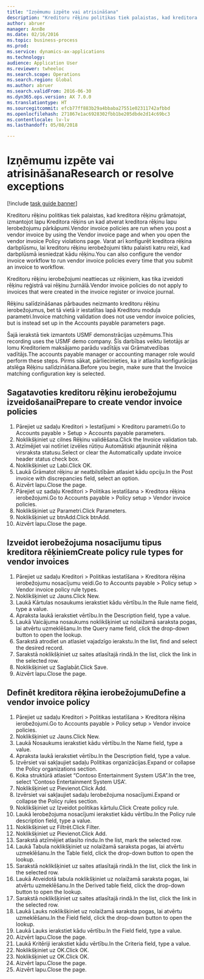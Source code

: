 ```yaml
--- 
title: "Izņēmumu izpēte vai atrisināšana"
description: "Kreditoru rēķinu politikas tiek palaistas, kad kreditora rēķinu grāmatojat, izmantojot lapu Kreditora rēķins un kad atverat kreditora rēķinu lapu Ierobežojumu pārkāpumi."
author: abruer
manager: AnnBe
ms.date: 02/16/2016
ms.topic: business-process
ms.prod: 
ms.service: dynamics-ax-applications
ms.technology: 
audience: Application User
ms.reviewer: twheeloc
ms.search.scope: Operations
ms.search.region: Global
ms.author: abruer
ms.search.validFrom: 2016-06-30
ms.dyn365.ops.version: AX 7.0.0
ms.translationtype: HT
ms.sourcegitcommit: efcb77ff883b29a4bbaba27551e02311742afbbd
ms.openlocfilehash: 271867e1ac6928302fbb1be205dbde2d14c69bc3
ms.contentlocale: lv-lv
ms.lasthandoff: 05/08/2018

---
```

# <a name="research-or-resolve-exceptions"></a><span data-ttu-id="61474-103">Izņēmumu izpēte vai atrisināšana</span><span class="sxs-lookup"><span data-stu-id="61474-103">Research or resolve exceptions</span></span>

[!include [task guide banner](../../includes/task-guide-banner.md)]

<span data-ttu-id="61474-104">Kreditoru rēķinu politikas tiek palaistas, kad kreditora rēķinu grāmatojat, izmantojot lapu Kreditora rēķins un kad atverat kreditora rēķinu lapu Ierobežojumu pārkāpumi.</span><span class="sxs-lookup"><span data-stu-id="61474-104">Vendor invoice policies are run when you post a vendor invoice by using the Vendor invoice page and when you open the vendor invoice Policy violations page.</span></span> <span data-ttu-id="61474-105">Varat arī konfigurēt kreditora rēķina darbplūsmu, lai kreditoru rēķinu ierobežojumi tiktu palaisti katru reizi, kad darbplūsmā iesniedzat kādu rēķinu.</span><span class="sxs-lookup"><span data-stu-id="61474-105">You can also configure the vendor invoice workflow to run vendor invoice policies every time that you submit an invoice to workflow.</span></span> 

<span data-ttu-id="61474-106">Kreditoru rēķinu ierobežojumi neattiecas uz rēķiniem, kas tika izveidoti rēķinu reģistrā vai rēķinu žurnālā.</span><span class="sxs-lookup"><span data-stu-id="61474-106">Vendor invoice policies do not apply to invoices that were created in the invoice register or invoice journal.</span></span> 

<span data-ttu-id="61474-107">Rēķinu salīdzināšanas pārbaudes neizmanto kreditoru rēķinu ierobežojumus, bet tā vietā ir iestatītas lapā Kreditoru moduļa parametri.</span><span class="sxs-lookup"><span data-stu-id="61474-107">Invoice matching validation does not use vendor invoice policies, but is instead set up in the Accounts payable parameters page.</span></span>

<span data-ttu-id="61474-108">Šajā ierakstā tiek izmantots USMF demonstrācijas uzņēmums.</span><span class="sxs-lookup"><span data-stu-id="61474-108">This recording uses the USMF demo company.</span></span> <span data-ttu-id="61474-109">Šīs darbības veiktu lietotājs ar lomu Kreditoriem maksājamo parādu vadītājs vai Grāmatvedības vadītājs.</span><span class="sxs-lookup"><span data-stu-id="61474-109">The accounts payable manager or accounting manager role would perform these steps.</span></span> <span data-ttu-id="61474-110">Pirms sākat, pārliecinieties, ka ir atlasīta konfigurācijas atslēga Rēķinu salīdzināšana.</span><span class="sxs-lookup"><span data-stu-id="61474-110">Before you begin, make sure that the Invoice matching configuration key is selected.</span></span>


## <a name="prepare-to-create-vendor-invoice-policies"></a><span data-ttu-id="61474-111">Sagatavoties kreditoru rēķinu ierobežojumu izveidošanai</span><span class="sxs-lookup"><span data-stu-id="61474-111">Prepare to create vendor invoice policies</span></span>
1. <span data-ttu-id="61474-112">Pārejiet uz sadaļu Kreditori > Iestatījumi > Kreditoru parametri.</span><span class="sxs-lookup"><span data-stu-id="61474-112">Go to Accounts payable > Setup > Accounts payable parameters.</span></span>
2. <span data-ttu-id="61474-113">Noklikšķiniet uz cilnes Rēķinu validēšana.</span><span class="sxs-lookup"><span data-stu-id="61474-113">Click the Invoice validation tab.</span></span>
3. <span data-ttu-id="61474-114">Atzīmējiet vai notīriet izvēles rūtiņu Automātiski atjaunināt rēķina virsraksta statusu.</span><span class="sxs-lookup"><span data-stu-id="61474-114">Select or clear the Automatically update invoice header status check box.</span></span>
4. <span data-ttu-id="61474-115">Noklikšķiniet uz Labi.</span><span class="sxs-lookup"><span data-stu-id="61474-115">Click OK.</span></span>
5. <span data-ttu-id="61474-116">Laukā Grāmatot rēķinu ar neatbilstībām atlasiet kādu opciju.</span><span class="sxs-lookup"><span data-stu-id="61474-116">In the Post invoice with discrepancies field, select an option.</span></span>
6. <span data-ttu-id="61474-117">Aizvērt lapu.</span><span class="sxs-lookup"><span data-stu-id="61474-117">Close the page.</span></span>
7. <span data-ttu-id="61474-118">Pārejiet uz sadaļu Kreditori > Politikas iestatīšana > Kreditora rēķina ierobežojumi.</span><span class="sxs-lookup"><span data-stu-id="61474-118">Go to Accounts payable > Policy setup > Vendor invoice policies.</span></span>
8. <span data-ttu-id="61474-119">Noklikšķiniet uz Parametri.</span><span class="sxs-lookup"><span data-stu-id="61474-119">Click Parameters.</span></span>
9. <span data-ttu-id="61474-120">Noklikšķiniet uz btnAdd.</span><span class="sxs-lookup"><span data-stu-id="61474-120">Click btnAdd.</span></span>
10. <span data-ttu-id="61474-121">Aizvērt lapu.</span><span class="sxs-lookup"><span data-stu-id="61474-121">Close the page.</span></span>

## <a name="create-policy-rule-types-for-vendor-invoices"></a><span data-ttu-id="61474-122">Izveidot ierobežojuma nosacījumu tipus kreditora rēķiniem</span><span class="sxs-lookup"><span data-stu-id="61474-122">Create policy rule types for vendor invoices</span></span>
1. <span data-ttu-id="61474-123">Pārejiet uz sadaļu Kreditori > Politikas iestatīšana > Kreditora rēķina ierobežojumu nosacījumu veidi.</span><span class="sxs-lookup"><span data-stu-id="61474-123">Go to Accounts payable > Policy setup > Vendor invoice policy rule types.</span></span>
2. <span data-ttu-id="61474-124">Noklikšķiniet uz Jauns.</span><span class="sxs-lookup"><span data-stu-id="61474-124">Click New.</span></span>
3. <span data-ttu-id="61474-125">Laukā Kārtulas nosaukums ierakstiet kādu vērtību.</span><span class="sxs-lookup"><span data-stu-id="61474-125">In the Rule name field, type a value.</span></span>
4. <span data-ttu-id="61474-126">Apraksta laukā ierakstiet vērtību.</span><span class="sxs-lookup"><span data-stu-id="61474-126">In the Description field, type a value.</span></span>
5. <span data-ttu-id="61474-127">Laukā Vaicājuma nosaukums noklikšķiniet uz nolaižamā saraksta pogas, lai atvērtu uzmeklēšanu.</span><span class="sxs-lookup"><span data-stu-id="61474-127">In the Query name field, click the drop-down button to open the lookup.</span></span>
6. <span data-ttu-id="61474-128">Sarakstā atrodiet un atlasiet vajadzīgo ierakstu.</span><span class="sxs-lookup"><span data-stu-id="61474-128">In the list, find and select the desired record.</span></span>
7. <span data-ttu-id="61474-129">Sarakstā noklikšķiniet uz saites atlasītajā rindā.</span><span class="sxs-lookup"><span data-stu-id="61474-129">In the list, click the link in the selected row.</span></span>
8. <span data-ttu-id="61474-130">Noklikšķiniet uz Saglabāt.</span><span class="sxs-lookup"><span data-stu-id="61474-130">Click Save.</span></span>
9. <span data-ttu-id="61474-131">Aizvērt lapu.</span><span class="sxs-lookup"><span data-stu-id="61474-131">Close the page.</span></span>

## <a name="define-a-vendor-invoice-policy"></a><span data-ttu-id="61474-132">Definēt kreditora rēķina ierobežojumu</span><span class="sxs-lookup"><span data-stu-id="61474-132">Define a vendor invoice policy</span></span>
1. <span data-ttu-id="61474-133">Pārejiet uz sadaļu Kreditori > Politikas iestatīšana > Kreditora rēķina ierobežojumi.</span><span class="sxs-lookup"><span data-stu-id="61474-133">Go to Accounts payable > Policy setup > Vendor invoice policies.</span></span>
2. <span data-ttu-id="61474-134">Noklikšķiniet uz Jauns.</span><span class="sxs-lookup"><span data-stu-id="61474-134">Click New.</span></span>
3. <span data-ttu-id="61474-135">Laukā Nosaukums ierakstiet kādu vērtību.</span><span class="sxs-lookup"><span data-stu-id="61474-135">In the Name field, type a value.</span></span>
4. <span data-ttu-id="61474-136">Apraksta laukā ierakstiet vērtību.</span><span class="sxs-lookup"><span data-stu-id="61474-136">In the Description field, type a value.</span></span>
5. <span data-ttu-id="61474-137">Izvērsiet vai sakļaujiet sadaļu Politikas organizācijas.</span><span class="sxs-lookup"><span data-stu-id="61474-137">Expand or collapse the Policy organizations section.</span></span>
6. <span data-ttu-id="61474-138">Koka struktūrā atlasiet “Contoso Entertainment System USA”.</span><span class="sxs-lookup"><span data-stu-id="61474-138">In the tree, select 'Contoso Entertainment System USA'.</span></span>
7. <span data-ttu-id="61474-139">Noklikšķiniet uz Pievienot.</span><span class="sxs-lookup"><span data-stu-id="61474-139">Click Add.</span></span>
8. <span data-ttu-id="61474-140">Izvērsiet vai sakļaujiet sadaļu Ierobežojuma nosacījumi.</span><span class="sxs-lookup"><span data-stu-id="61474-140">Expand or collapse the Policy rules section.</span></span>
9. <span data-ttu-id="61474-141">Noklikšķiniet uz Izveidot politikas kārtulu.</span><span class="sxs-lookup"><span data-stu-id="61474-141">Click Create policy rule.</span></span>
10. <span data-ttu-id="61474-142">Laukā Ierobežojuma nosacījumi ierakstiet kādu vērtību.</span><span class="sxs-lookup"><span data-stu-id="61474-142">In the Policy rule description field, type a value.</span></span>
11. <span data-ttu-id="61474-143">Noklikšķiniet uz Filtrēt.</span><span class="sxs-lookup"><span data-stu-id="61474-143">Click Filter.</span></span>
12. <span data-ttu-id="61474-144">Noklikšķiniet uz Pievienot.</span><span class="sxs-lookup"><span data-stu-id="61474-144">Click Add.</span></span>
13. <span data-ttu-id="61474-145">Sarakstā atzīmējiet atlasīto rindu.</span><span class="sxs-lookup"><span data-stu-id="61474-145">In the list, mark the selected row.</span></span>
14. <span data-ttu-id="61474-146">Laukā Tabula noklikšķiniet uz nolaižamā saraksta pogas, lai atvērtu uzmeklēšanu.</span><span class="sxs-lookup"><span data-stu-id="61474-146">In the Table field, click the drop-down button to open the lookup.</span></span>
15. <span data-ttu-id="61474-147">Sarakstā noklikšķiniet uz saites atlasītajā rindā.</span><span class="sxs-lookup"><span data-stu-id="61474-147">In the list, click the link in the selected row.</span></span>
16. <span data-ttu-id="61474-148">Laukā Atveidotā tabula noklikšķiniet uz nolaižamā saraksta pogas, lai atvērtu uzmeklēšanu.</span><span class="sxs-lookup"><span data-stu-id="61474-148">In the Derived table field, click the drop-down button to open the lookup.</span></span>
17. <span data-ttu-id="61474-149">Sarakstā noklikšķiniet uz saites atlasītajā rindā.</span><span class="sxs-lookup"><span data-stu-id="61474-149">In the list, click the link in the selected row.</span></span>
18. <span data-ttu-id="61474-150">Laukā Lauks noklikšķiniet uz nolaižamā saraksta pogas, lai atvērtu uzmeklēšanu.</span><span class="sxs-lookup"><span data-stu-id="61474-150">In the Field field, click the drop-down button to open the lookup.</span></span>
19. <span data-ttu-id="61474-151">Laukā Lauks ierakstiet kādu vērtību.</span><span class="sxs-lookup"><span data-stu-id="61474-151">In the Field field, type a value.</span></span>
20. <span data-ttu-id="61474-152">Aizvērt lapu.</span><span class="sxs-lookup"><span data-stu-id="61474-152">Close the page.</span></span>
21. <span data-ttu-id="61474-153">Laukā Kritēriji ierakstiet kādu vērtību.</span><span class="sxs-lookup"><span data-stu-id="61474-153">In the Criteria field, type a value.</span></span>
22. <span data-ttu-id="61474-154">Noklikšķiniet uz OK.</span><span class="sxs-lookup"><span data-stu-id="61474-154">Click OK.</span></span>
23. <span data-ttu-id="61474-155">Noklikšķiniet uz OK.</span><span class="sxs-lookup"><span data-stu-id="61474-155">Click OK.</span></span>
24. <span data-ttu-id="61474-156">Aizvērt lapu.</span><span class="sxs-lookup"><span data-stu-id="61474-156">Close the page.</span></span>
25. <span data-ttu-id="61474-157">Aizvērt lapu.</span><span class="sxs-lookup"><span data-stu-id="61474-157">Close the page.</span></span>


